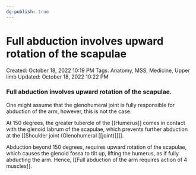 ```yaml
---
dg-publish: true
---
```


# Full abduction involves upward rotation of the scapulae

Created: October 18, 2022 10:19 PM
Tags: Anatomy, MSS, Medicine, Upper limb
Updated: October 18, 2022 10:22 PM

### Full abduction involves upward rotation of the scapulae.

One might assume that the glenohumeral joint is fully responsible for abduction of the arm, however, this is not the case.

At 150 degrees, the greater tubercle of the [[Humerus]] comes in contact with the glenoid labrum of the scapulae, which prevents further abduction at the [[Shoulder joint (Glenohumeral [[joint)]]]].

Abduction beyond 150 degrees, requires upward rotation of the scapulae, which causes the glenoid fossa to tilt up, lifting the humerus, as if fully abducting the arm. Hence, [[Full abduction of the arm requires action of 4 muscles]].